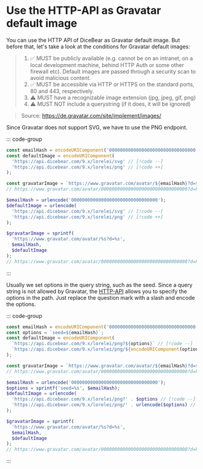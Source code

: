 # Use the HTTP-API as Gravatar default image

You can use the HTTP API of DiceBear as Gravatar default image. But before that,
let's take a look at the conditions for Gravatar default images:

> 1. ✅ MUST be publicly available (e.g. cannot be on an intranet, on a local
>    development machine, behind HTTP Auth or some other firewall etc). Default
>    images are passed through a security scan to avoid malicious content.
> 2. ✅ MUST be accessible via HTTP or HTTPS on the standard ports, 80 and 443,
>    respectively.
> 3. ⚠️ MUST have a recognizable image extension (jpg, jpeg, gif, png)
> 4. ⚠️ MUST NOT include a querystring (if it does, it will be ignored)

> Source: https://de.gravatar.com/site/implement/images/

Since Gravatar does not support SVG, we have to use the PNG endpoint.

::: code-group

<!-- prettier-ignore -->
```js [JavaScript]
const emailHash = encodeURIComponent('00000000000000000000000000000000');
const defaultImage = encodeURIComponent(
  'https://api.dicebear.com/9.x/lorelei/svg' // [!code --]
  'https://api.dicebear.com/9.x/lorelei/png' // [!code ++]
);

const gravatarImage = `https://www.gravatar.com/avatar/${emailHash}?d=${defaultImage}`;
// https://www.gravatar.com/avatar/00000000000000000000000000000000?d=https%3A%2F%2Fapi.dicebear.com%2F9.x%2Florelei%2Fpng
```

<!-- prettier-ignore -->
```php [PHP]
$emailHash = urlencode('00000000000000000000000000000000');
$defaultImage = urlencode(
  'https://api.dicebear.com/9.x/lorelei/svg' // [!code --]
  'https://api.dicebear.com/9.x/lorelei/png' // [!code ++]
);

$gravatarImage = sprintf(
  'https://www.gravatar.com/avatar/%s?d=%s',
  $emailHash,
  $defaultImage
);
// https://www.gravatar.com/avatar/00000000000000000000000000000000?d=https%3A%2F%2Fapi.dicebear.com%2F9.x%2Florelei%2Fpng
```

:::

Usually we set options in the query string, such as the seed. Since a query
string is not allowed by Gravatar, the [HTTP-API](/how-to-use/http-api/) allows
you to specify the options in the path. Just replace the question mark with a
slash and encode the options.

::: code-group

```js [JavaScript]
const emailHash = encodeURIComponent('00000000000000000000000000000000');
const options = `seed=${emailHash}`;
const defaultImage = encodeURIComponent(
  `https://api.dicebear.com/9.x/lorelei/png?${options}` // [!code --]
  `https://api.dicebear.com/9.x/lorelei/png/${encodeURIComponent(options)}`, // [!code ++]
);

const gravatarImage = `https://www.gravatar.com/avatar/${emailHash}?d=${defaultImage}`;
// https://www.gravatar.com/avatar/00000000000000000000000000000000?d=https%3A%2F%2Fapi.dicebear.com%2F9.x%2Florelei%2Fpng%2Fseed%253D00000000000000000000000000000000
```

<!-- prettier-ignore -->
```php [PHP]
$emailHash = urlencode('00000000000000000000000000000000');
$options = sprintf('seed=%s', $emailHash);
$defaultImage = urlencode(
  'https://api.dicebear.com/9.x/lorelei/png?' . $options // [!code --]
  'https://api.dicebear.com/9.x/lorelei/png/' . urlencode($options) // [!code ++]
);

$gravatarImage = sprintf(
  'https://www.gravatar.com/avatar/%s?d=%s',
  $emailHash,
  $defaultImage
);
// https://www.gravatar.com/avatar/00000000000000000000000000000000?d=https%3A%2F%2Fapi.dicebear.com%2F9.x%2Florelei%2Fpng%2Fseed%253D00000000000000000000000000000000
```

:::

